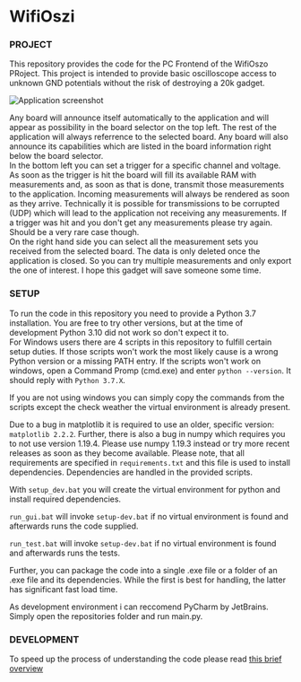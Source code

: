 # WifiOszi

### PROJECT

This repository provides the code for the PC Frontend of the WifiOszo PRoject. This project is intended to provide
basic oscilloscope access to unknown GND potentials without the risk of destroying a 20k gadget.

![Application screenshot](https://gitlab.lrz.de/wifioszi/pyplotter/-/raw/screenshot/docs/screenshot.png?inline=false)

Any board will announce itself automatically to the application and will appear as possibility in the board selector
on the top left. The rest of the application will always referrence to the selected board. Any board will also announce
its capabilities which are listed in the board information right below the board selector.  
In the bottom left you can set a trigger for a specific channel and voltage. As soon as the trigger is hit the board
will fill its available RAM with measurements and, as soon as that is done, transmit those measurements to the
application. Incoming measurements will always be rendered as soon as they arrive. Technically it is possible for
transmissions to be corrupted (UDP) which will lead to the application not receiving any measurements. If a trigger
was hit and you don't get any measurements please try again. Should be a very rare case though.  
On the right hand side you can select all the measurement sets you received from the selected board. The data is
only deleted once the application is closed. So you can try multiple measurements and only export the one of interest.
I hope this gadget will save someone some time.

### SETUP

To run the code in this repository you need to provide a Python 3.7 installation. You are free to try other versions,
but at the time of development Python 3.10 did not work so don't expect it to.  
For Windows users there are 4 scripts in this repository to fulfill certain setup duties. If those scripts won't work
the most likely cause is a wrong Python version or a missing PATH entry. If the scripts won't work on windows, open
a Command Promp (cmd.exe) and enter `python --version`. It should reply with `Python 3.7.X`.

If you are not using windows you can simply copy the commands from the scripts except the check weather the virtual
environment is already present.

Due to a bug in matplotlib it is required to use an older, specific version: `matplotlib 2.2.2`. Further, there
is also a bug in numpy which requires you to not use version 1.19.4. Please use numpy 1.19.3 instead or try
more recent releases as soon as they become available. Please note, that all requirements are specified in
`requirements.txt` and this file is used to install dependencies. Dependencies are handled in the provided scripts.

With `setup_dev.bat` you will create the virtual environment for python and install required dependencies. 

`run_gui.bat` will invoke `setup-dev.bat` if no virtual environment is found and afterwards runs the code supplied.

`run_test.bat` will invoke `setup-dev.bat` if no virtual environment is found and afterwards runs the tests.

Further, you can package the code into a single .exe file or a folder of an .exe file and its dependencies. While
the first is best for handling, the latter has significant fast load time.

As development environment i can reccomend PyCharm by JetBrains. Simply open the repositories folder and run main.py.

### DEVELOPMENT

To speed up the process of understanding the code please read [this brief overview](https://gitlab.lrz.de/wifioszi/pyplotter/-/blob/master/docs/Application_design_philosophy.md)
